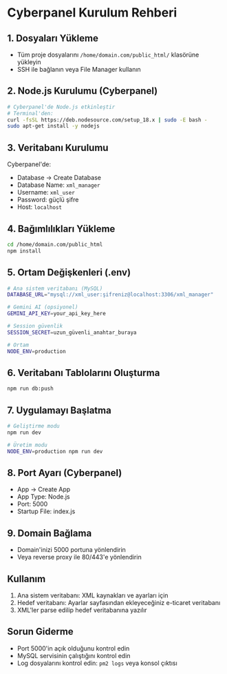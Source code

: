# Cyberpanel Kurulum Rehberi

## 1. Dosyaları Yükleme
- Tüm proje dosyalarını `/home/domain.com/public_html/` klasörüne yükleyin
- SSH ile bağlanın veya File Manager kullanın

## 2. Node.js Kurulumu (Cyberpanel)
```bash
# Cyberpanel'de Node.js etkinleştir
# Terminal'den:
curl -fsSL https://deb.nodesource.com/setup_18.x | sudo -E bash -
sudo apt-get install -y nodejs
```

## 3. Veritabanı Kurulumu
Cyberpanel'de:
- Database → Create Database
- Database Name: `xml_manager`
- Username: `xml_user` 
- Password: güçlü şifre
- Host: `localhost`

## 4. Bağımlılıkları Yükleme
```bash
cd /home/domain.com/public_html
npm install
```

## 5. Ortam Değişkenleri (.env)
```bash
# Ana sistem veritabanı (MySQL)
DATABASE_URL="mysql://xml_user:şifreniz@localhost:3306/xml_manager"

# Gemini AI (opsiyonel)
GEMINI_API_KEY=your_api_key_here

# Session güvenlik
SESSION_SECRET=uzun_güvenli_anahtar_buraya

# Ortam
NODE_ENV=production
```

## 6. Veritabanı Tablolarını Oluşturma
```bash
npm run db:push
```

## 7. Uygulamayı Başlatma
```bash
# Geliştirme modu
npm run dev

# Üretim modu
NODE_ENV=production npm run dev
```

## 8. Port Ayarı (Cyberpanel)
- App → Create App
- App Type: Node.js
- Port: 5000
- Startup File: index.js

## 9. Domain Bağlama
- Domain'inizi 5000 portuna yönlendirin
- Veya reverse proxy ile 80/443'e yönlendirin

## Kullanım
1. Ana sistem veritabanı: XML kaynakları ve ayarları için
2. Hedef veritabanı: Ayarlar sayfasından ekleyeceğiniz e-ticaret veritabanı
3. XML'ler parse edilip hedef veritabanına yazılır

## Sorun Giderme
- Port 5000'in açık olduğunu kontrol edin
- MySQL servisinin çalıştığını kontrol edin
- Log dosyalarını kontrol edin: `pm2 logs` veya konsol çıktısı